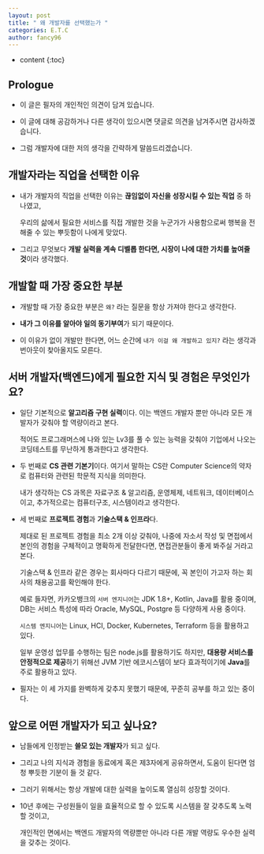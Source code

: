 ```yaml
---
layout: post
title: " 왜 개발자를 선택했는가 "
categories: E.T.C
author: fancy96
---
```

* content
{:toc}

## Prologue

* 이 글은 필자의 개인적인 의견이 담겨 있습니다.

* 이 글에 대해 공감하거나 다른 생각이 있으시면 댓글로 의견을 남겨주시면 감사하겠습니다.

* 그럼 개발자에 대한 저의 생각을 간략하게 말씀드리겠습니다.


## 개발자라는 직업을 선택한 이유

* 내가 개발자의 직업을 선택한 이유는 **끊임없이 자신을 성장시킬 수 있는 직업** 중 하나였고, 

    우리의 삶에서 필요한 서비스를 직접 개발한 것을 누군가가 사용함으로써 행복을 전해줄 수 있는 뿌듯함이 나에게 맞았다.

* 그리고 무엇보다 **개발 실력을 계속 디벨롭 한다면, 시장이 나에 대한 가치를 높여줄 것**이라 생각했다.


## 개발할 때 가장 중요한 부분

* 개발할 때 가장 중요한 부분은 `왜?` 라는 질문을 항상 가져야 한다고 생각한다.

* **내가 그 이유를 알아야 일의 동기부여**가 되기 때문이다.

* 이 이유가 없이 개발만 한다면, 어느 순간에 `내가 이걸 왜 개발하고 있지?` 라는 생각과 번아웃이 찾아올지도 모른다.


## 서버 개발자(백엔드)에게 필요한 지식 및 경험은 무엇인가요?

* 일단 기본적으로 **알고리즘 구현 실력**이다. 이는 백엔드 개발자 뿐만 아니라 모든 개발자가 갖춰야 할 역량이라고 본다.

    적어도 프로그래머스에 나와 있는 Lv3를 풀 수 있는 능력을 갖춰야 기업에서 나오는 코딩테스트를 무난하게 통과한다고 생각한다.

* 두 번째로 **CS 관련 기본기**이다. 여기서 말하는 CS란 Computer Science의 약자로 컴퓨터와 관련된 학문적 지식을 의미한다.

    내가 생각하는 CS 과목은 자료구조 & 알고리즘, 운영체제, 네트워크, 데이터베이스이고, 추가적으로는 컴퓨터구조, 시스템이라고 생각한다.

* 세 번째로 **프로젝트 경험**과 **기술스택 & 인프라**다.

    제대로 된 프로젝트 경험을 최소 2개 이상 갖춰야, 나중에 자소서 작성 및 면접에서 본인의 경험을 구체적이고 명확하게 전달한다면, 면접관분들이 좋게 봐주실 거라고 본다. 

    기술스택 & 인프라 같은 경우는 회사마다 다르기 때문에, 꼭 본인이 가고자 하는 회사의 채용공고를 확인해야 한다.

    예로 들자면, 카카오뱅크의 `서버 엔지니어`는 JDK 1.8+, Kotlin, Java를 활용 중이며, DB는 서비스 특성에 따라 Oracle, MySQL, Postgre 등 다양하게 사용 중이다.

    `시스템 엔지니어`는 Linux, HCI, Docker, Kubernetes, Terraform 등을 활용하고 있다.

    일부 운영성 업무를 수행하는 팀은 node.js를 활용하기도 하지만, **대용량 서비스를 안정적으로 제공**하기 위해선 JVM 기반 에코시스템이 보다 효과적이기에 **Java**를 주로 활용하고 있다.

* 필자는 이 세 가지를 완벽하게 갖추지 못했기 때문에, 꾸준히 공부를 하고 있는 중이다.


## 앞으로 어떤 개발자가 되고 싶나요?

* 남들에게 인정받는 **쓸모 있는 개발자**가 되고 싶다.

* 그리고 나의 지식과 경험을 동료에게 혹은 제3자에게 공유하면서, 도움이 된다면 엄청 뿌듯한 기분이 들 것 같다.

* 그러기 위해서는 항상 개발에 대한 실력을 높이도록 열심히 성장할 것이다.

* 10년 후에는 구성원들이 일을 효율적으로 할 수 있도록 시스템을 잘 갖추도록 노력할 것이고,

  개인적인 면에서는 백엔드 개발자의 역량뿐만 아니라 다른 개발 역량도 우수한 실력을 갖추는 것이다.